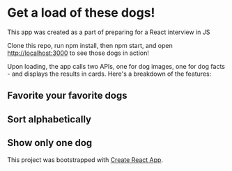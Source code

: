 # Get a load of these dogs!

This app was created as a part of preparing for a React interview in JS

Clone this repo, run npm install, then npm start, and open [http://localhost:3000](http://localhost:3000) to see those dogs in action!

Upon loading, the app calls two APIs, one for dog images, one for dog facts - and displays the results in cards. Here's a breakdown of the features:

## Favorite your favorite dogs

## Sort alphabetically

## Show only one dog

This project was bootstrapped with [Create React App](https://github.com/facebook/create-react-app).